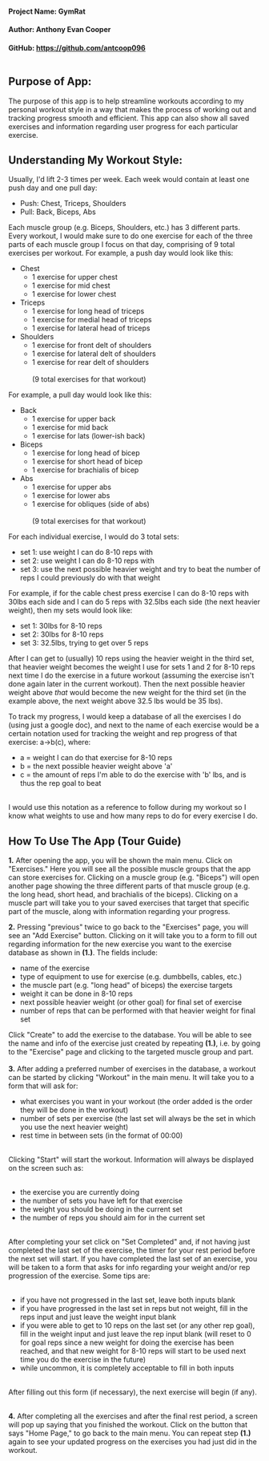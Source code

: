 #### Project Name: GymRat
#### Author: Anthony Evan Cooper
#### GitHub: https://github.com/antcoop096<br><br>
## Purpose of App:

The purpose of this app is to help streamline workouts according to my
personal workout style in a way that makes the process of working out and
tracking progress smooth and efficient. This app can also show all saved
exercises and information regarding user progress for each particular exercise.

## Understanding My Workout Style:

Usually, I'd lift 2-3 times per week. Each week would contain at least one
push day and one pull day:<br>
* Push: Chest, Triceps, Shoulders
* Pull: Back, Biceps, Abs<br>

Each muscle group (e.g. Biceps, Shoulders, etc.) has 3 different parts. Every
workout, I would make sure to do one exercise for each of the three parts of
each muscle group I focus on that day, comprising of 9 total exercises per workout. For example, a push day would look like this:<br>
* Chest
  * 1 exercise for upper chest
  * 1 exercise for mid chest
  * 1 exercise for lower chest
* Triceps
  * 1 exercise for long head of triceps
  * 1 exercise for medial head of triceps
  * 1 exercise for lateral head of triceps
* Shoulders
  * 1 exercise for front delt of shoulders
  * 1 exercise for lateral delt of shoulders
  * 1 exercise for rear delt of shoulders<br><br>
    (9 total exercises for that workout)

For example, a pull day would look like this:
* Back
  * 1 exercise for upper back
  * 1 exercise for mid back
  * 1 exercise for lats (lower-ish back)
* Biceps
  * 1 exercise for long head of bicep
  * 1 exercise for short head of bicep
  * 1 exercise for brachialis of bicep
* Abs
  * 1 exercise for upper abs
  * 1 exercise for lower abs
  * 1 exercise for obliques (side of abs)<br><br>
    (9 total exercises for that workout)

For each individual exercise, I would do 3 total sets:
* set 1: use weight I can do 8-10 reps with
* set 2: use weight I can do 8-10 reps with
* set 3: use the next possible heavier weight and
  try to beat the number of reps I could
  previously do with that weight

For example, if for the cable chest press exercise I can do 8-10 reps with 30lbs
each side and I can do 5 reps with 32.5lbs each side (the next heavier weight), then my sets would look like:
* set 1: 30lbs for 8-10 reps
* set 2: 30lbs for 8-10 reps
* set 3: 32.5lbs, trying to get over 5 reps

After I can get to (usually) 10 reps using the heavier weight in the third set,
that heavier weight becomes the weight I use for sets 1 and 2 for 8-10 reps next time I do the exercise in a future workout (assuming the exercise isn't done again later in the current workout).
Then the next possible heavier weight above *that* would become the new weight for the third set
(in the example above, the next weight above 32.5 lbs would be 35 lbs).

To track my progress, I would keep a database of all the exercises I do (using just a
google doc), and next to the name of each exercise would be a certain notation used for tracking the weight and rep progress of that exercise:
a->b(c), where:
* a = weight I can do that exercise for 8-10 reps
* b = the next possible heavier weight above 'a'
* c = the amount of reps I'm able to do the exercise
  with 'b' lbs, and is thus the rep goal to beat<br><br>

I would use this notation as a reference to follow during my workout so I know what weights to use
  and how many reps to do for every exercise I do.

## How To Use The App (Tour Guide)

**1.** After opening the app, you will be shown the main menu. Click on "Exercises." Here you will see all the possible muscle groups that the app
can store exercises for. Clicking on a muscle group (e.g. "Biceps") will open another
page showing the three different parts of that muscle group (e.g. the long head, short
head, and brachialis of the biceps). Clicking on a muscle part will take you to your saved
exercises that target that specific part of the muscle, along with information regarding
your progress.

**2.** Pressing "previous" twice to go back to the "Exercises" page, you will see an "Add Exercise"
button. Clicking on it will take you to a form to fill out regarding information for the new
exercise you want to the exercise database as shown in **(1.)**. The fields include:
* name of the exercise
* type of equipment to use for exercise (e.g. dumbbells, cables, etc.)
* the muscle part (e.g. "long head" of biceps) the exercise targets
* weight it can be done in 8-10 reps
* next possible heavier weight (or other goal) for final set of exercise
* number of reps that can be performed with that heavier weight for final set<br>

Click "Create" to add the exercise to the database. You will be able to see the name
and info of the exercise just created by repeating **(1.)**, i.e. by going to the "Exercise" page
and clicking to the targeted muscle group and part.<br><br>
**3.** After adding a preferred number of exercises in the database, a workout can be started by clicking "Workout" in the main menu. It will take you to a form that will ask for:

* what exercises you want in your workout (the order added is the order they will be done in the workout)
* number of sets per exercise (the last set will always be the set in which you use the next heavier weight)
* rest time in between sets (in the format of 00:00)<br><br>

Clicking "Start" will start the workout. Information will always be displayed on the screen such as:<br><br>

* the exercise you are currently doing
* the number of sets you have left for that exercise
* the weight you should be doing in the current set
* the number of reps you should aim for in the current set<br><br>

After completing your set click on "Set Completed" and, if not having just completed the last set
of the exercise, the timer for your rest period before the next set will start. If you have completed
the last set of an exercise, you will be taken to a form that asks for info regarding your weight and/or
rep progression of the exercise. Some tips are:<br><br>

* if you have not progressed in the last set, leave both inputs blank
* if you have progressed in the last set in reps but not weight, fill in the reps
  input and just leave the weight input blank
* if you were able to get to 10 reps on the last set (or any other rep goal),
  fill in the weight input and just leave the rep input blank (will reset to 0 for goal reps
  since a new weight for doing the exercise has been reached, and that new weight for 8-10 reps will start to be used next time you do the exercise in the future)
* while uncommon, it is completely acceptable to fill in both inputs<br><br>

After filling out this form (if necessary), the next exercise will begin (if any).<br><br>

**4.** After completing all the exercises and after the final rest period, a screen will pop up
saying that you finished the workout. Click on the button that says "Home Page," to go
back to the main menu. You can repeat step **(1.)** again to see your updated progress on the
exercises you had just did in the workout.



   